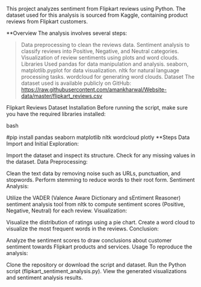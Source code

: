 This project analyzes sentiment from Flipkart reviews using Python. The dataset used for this analysis is sourced from Kaggle, containing product reviews from Flipkart customers.

**Overview
The analysis involves several steps:

>Data preprocessing to clean the reviews data.
>Sentiment analysis to classify reviews into Positive, Negative, and Neutral categories.
>Visualization of review sentiments using plots and word clouds.
>Libraries Used
pandas for data manipulation and analysis.
seaborn, matplotlib.pyplot for data visualization.
nltk for natural language processing tasks.
wordcloud for generating word clouds.
>Dataset
The dataset used is available publicly on GitHub: https://raw.githubusercontent.com/amankharwal/Website-data/master/flipkart_reviews.csv

Flipkart Reviews Dataset
Installation
Before running the script, make sure you have the required libraries installed:

bash

 #pip install pandas seaborn matplotlib nltk wordcloud plotly
**Steps
Data Import and Initial Exploration:

Import the dataset and inspect its structure.
Check for any missing values in the dataset.
Data Preprocessing:

Clean the text data by removing noise such as URLs, punctuation, and stopwords.
Perform stemming to reduce words to their root form.
Sentiment Analysis:

Utilize the VADER (Valence Aware Dictionary and sEntiment Reasoner) sentiment analysis tool from nltk to compute sentiment scores (Positive, Negative, Neutral) for each review.
Visualization:

Visualize the distribution of ratings using a pie chart.
Create a word cloud to visualize the most frequent words in the reviews.
Conclusion:

Analyze the sentiment scores to draw conclusions about customer sentiment towards Flipkart products and services.
Usage
To reproduce the analysis:

Clone the repository or download the script and dataset.
Run the Python script (flipkart_sentiment_analysis.py).
View the generated visualizations and sentiment analysis results.
